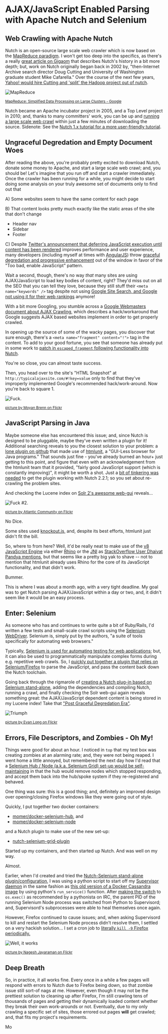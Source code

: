 # AJAX/JavaScript Enabled Parsing with Apache Nutch and Selenium

## Web Crawling with Apache Nutch

Nutch is an open-source large scale web crawler which is now based on the 
[MapReduce paradigm](http://research.google.com/archive/mapreduce.html). I 
won't get too deep into the specifics, as there's a really [great article on 
Gigaom](
http://gigaom.com/2013/03/04/the-history-of-hadoop-from-4-nodes-to-the-future-of-data/)
 that describes Nutch's history in a bit more depth; but, work on Nutch 
 originally began back in 2002 by, "then-Internet Archive search director
  Doug Cutting and University of Washington graduate student Mike Cafarella." 
  Over the course of the next few years, [Yahoo! would hire Cutting and 'split'
  the Hadoop project out of nutch](http://research.yahoo.com/files/cutting.pdf).

<p class="center">
  <img src="/assets/img/mapred.png" alt="MapReduce" />
</p>

<p class="center">
  <small><a href="http://research.google.com/archive/mapreduce-osdi04-slides/index-auto-0007.html">MapReduce: Simplified Data Processing on Large Clusters - Google</a></small>
</p>

Nutch became an Apache incubator project in 2005, and a Top Level project in 
2010; and, thanks to many committers' work, you can be up and 
[running a large scale web crawl](http://wiki.apache.org/nutch/Nutch2Tutorial) 
within just a few minutes of downloading the source. Sidenote: See the 
[Nutch 1.x tutorial for a more user-friendly tutorial](
http://wiki.apache.org/nutch/NutchTutorial).

## Ungraceful Degredation and Empty Document Woes

After reading the above, you're probably pretty excited to download Nutch, 
donate some money to Apache, and start a large scale web crawl; and, you should 
be! Let's imagine that you run off and start a crawler immediately. Once the 
crawler has been running for a while, you might decide to start doing some 
analysis on your truly awesome set of documents only to find out that

A) Some websites seem to have the same content for each page

B) That content looks pretty much exactly like the static areas of the site that
 don't change

  - Header nav
  - Sidebar
  - Footer

C) Despite [Twitter's announcement that deferring JavaScript execution until 
content has been rendered](
https://blog.twitter.com/2012/improving-performance-on-twittercom) improves 
performance and user experience, many developers (including myself at times
 with [AngularJS](https://angularjs.org/)) throw [graceful degredation and 
 progressive enhancement](
 http://accessites.org/site/2007/02/graceful-degradation-progressive-enhancement/) 
 out of the window in favor of the "Too bad, enable JavaScript" pattern.

Wait a second, though, there's no way *that* many sites are using 
AJAX/JavaScript to load key bodies of content, right? They'd miss out on all 
the SEO that you can tell they love, because they still stuff their
 `<meta name="keywords" />` tag despite
  not using
  [Google Site Search, and Google not using it for their web rankings](
  http://googlewebmastercentral.blogspot.com/2009/09/google-does-not-use-keywords-meta-tag.html) 
  anymore!

With a bit more Googling, you stumble across a [Google Webmasters document 
about AJAX Crawling](
https://developers.google.com/webmasters/ajax-crawling/docs/specification), 
which describes a hack/workaround that Google suggests AJAX based websites
 implement in order to get properly crawled.

In opening up the source of some of the wacky pages, you discover that sure 
enough, there's a `<meta name="fragment" content="!">` tag in the content. To 
add to your good fortune, you see that someone has already put in some work to 
[patch in `escaped_fragment` following functionality into Nutch](
https://issues.apache.org/jira/browse/NUTCH-1323). 

You're so close, you can almost taste success. 

Then, you head over to the site's "HTML Snapshot" at 
`http://typicalajaxsite.com/#!key=value`
 only to find that they've improperly implemented Google's recommended
 hack/work-around. Now you're back to square 1. 

<p class="center">
  <img src="/assets/img/damnDesertMed.jpg" alt="Fuck." />
</p>

<p class="center">
  <small>
      <a href="https://flic.kr/p/a4Wgar">picture by Moyan Brenn on Flickr</a>
  </small>
</p>

## JavaScript Parsing in Java

Maybe someone else has encountered this issue; and, since Nutch is designed
 to be pluggable, maybe they've even written a plugin for it! Additional 
 searching reveals to you the closest solution to your problem: a [lone
  plugin on github](https://github.com/xautlx/nutch-htmlunit) that made use of
   [htmlunit](http://htmlunit.sourceforge.net/), a "GUI-Less browser for Java
    programs." That sounds just fine - you've already burned an hour+ just 
    getting to this point, and figure that even with an acknowledgement from 
    the htmlunit team that it provided, "fairly good JavaScript support (which
     is constantly improving)", it might be worth a shot. Just a [bit of 
     tinkering was needed](
     https://github.com/momer/nutch-htmlunit/commit/88758df8db8acc8679841d57ab740d681121c762)
      to get the plugin working with Nutch 2.2.1; so you set about re-crawling 
      the problem sites. 

And checking the Lucene index on [Solr 2's awesome web-gui](
https://lucene.apache.org/images/screenshot1.png) reveals...

<p class="center">
  <img src="/assets/img/soClose.jpg" alt="Fuck #2." />
</p>
<p class="center">
  <small>
      <a href="https://flic.kr/p/7bBMP8">picture by Atlantic Community on Flickr</a>
  </small>
</p>

No Dice. 

Some sites used [knockout.js,](http://knockoutjs.com/) and, despite its best 
efforts, htmlunit just didn't fit the bill.

So, where to from here? Well, it'd be really neat to make use of the [v8 
JavaScript Engine](https://code.google.com/p/v8/) via either [Rhino](
https://developer.mozilla.org/en-US/docs/Mozilla/Projects/Rhino) or the [JNI](
http://en.wikipedia.org/wiki/Java_Native_Interface) as [StackOverflow User 
Dhaivat Pandya mentions](http://stackoverflow.com/a/6369949/1162491), but that
 seems like a pretty big yak to shave -- not to mention that htmlunit already 
 uses Rhino for the core of its JavaScript functionality, and that didn't work.

Bummer.

This is where I was about a month ago, with a very tight deadline. My goal
 was to get Nutch parsing AJAX/JavaScript within a day or two, and, it didn't 
 seem like it would be an easy process.

## Enter: Selenium

As someone who has and continues to write quite a bit of Ruby/Rails, I'd 
written a few tests and small-scale crawl scripts using the [Selenium WebDriver](
http://docs.seleniumhq.org/docs/03_webdriver.jsp). Selenium is, simply put by 
the authors, "a suite of tools specifically for automating web browsers." 

Typically, [Selenium is used for automating testing for web applications](
http://docs.seleniumhq.org/docs/01_introducing_selenium.jsp#test-automation-for-web-applications); but, it can also be used to programmatically manipulate complex forms during e.g. repetitive web crawls. So, I [quickly put together a plugin that relies on Selenium/Firefox](https://github.com/momer/nutch-selenium)
 to parse the JavaScript, and pass the content back down the Nutch toolchain.

Going back through the rigmarole of [creating a Nutch plug-in based on 
Selenium stand-alone](https://github.com/momer/nutch-selenium), adding the 
dependencies and compiling Nutch, running a crawl, and finally checking the 
Solr web-gui again reveals something great: the AJAX/JavaScript dependent 
content is being stored in my Lucene index! Take that ["Post Graceful 
Degredation Era"](
http://www.bradwestness.com/2014/05/angularjs-and-the-post-graceful-degradation-era).

<p class="center">
  <img src="/assets/img/littleTriumph.jpg" alt="Triumph" />
</p>

<p class="center">
  <small>
      <a href="https://flic.kr/p/4HL9Ji">picture by Evan Long on Flickr</a>
  </small>
</p>

## Errors, File Descriptors, and Zombies - Oh My!

Things were good for about an hour. I noticed in `top` that my test box was 
creating zombies at an alarming rate; and, they were not being reaped. I went 
home a little annoyed, but remembered the next day how I'd read that a 
[Selenium Hub / Node (a.k.a. Selenium Grid) set-up would be self-maintaining](
https://code.google.com/p/selenium/wiki/Grid2) in that the hub would remove
 nodes which stopped responding, and accept them back into the hub/spoke 
 system if they re-registered and behaved. 

One thing was sure: this is a good thing; and, definitely an improved design
 over opening/closing Firefox windows like they were going out of style.

Quickly, I put together two docker containers:

- [momer/docker-selenium-hub](https://github.com/momer/docker-selenium-hub), and
- [momer/docker-selenium-node](https://github.com/momer/docker-selenium-node)

and a Nutch plugin to make use of the new set-up:

- [nutch-selenium-grid-plugin](
https://github.com/momer/nutch-selenium-grid-plugin)

Started up my containers, and then started up Nutch. And was well on my way.

Almost.

Earlier, when I'd created and tried the [Nutch-Selenium stand-alone 
plugin/configuration](https://github.com/momer/nutch-selenium), I was using a 
python script to start off my [Supervisor daemon](http://supervisord.org/) in 
the same fashion as [this old version of a Docker Cassandra image](
https://github.com/momer/docker-cassandra-1/blob/d794410e5d6be475a43c6807f0df08aac09ae3be/run.py#L95)
 by using python's `run_service()` function. After [making the switch](
 https://github.com/momer/docker-selenium-node/commit/87d8778501ad2bcf127993ad605649cede3909d9)
  to `os.exec()` as recommended by a pythonista on IRC, the parent PID of the 
  running Selenium Node process was switched from Python to Supervisord; and, 
  Supervisord's subprocesses were able to heal themselves once again.

However, Firefox continued to cause issues; and, when asking Supervisord to kill
 and restart the Selenium Node process didn't resolve them, I settled on a very 
 hackish solution... I set a cron job to [literally `kill -9` Firefox 
 periodically.](
 https://github.com/momer/docker-selenium-node/blob/master/install/usr/local/bin/kill_firefox.sh)

<p class="center">
  <img src="/assets/img/littleGirlBalloon.jpg" alt="Well, it works" />
</p>

<p class="center">
  <small>
    <a href="https://flic.kr/p/6MRfVX">picture by Nagesh Jayaraman on Flickr</a>
  </small>
</p>

## Deep Breath

So, in practice, it all works fine. Every once in a while a few pages will 
respond with errors to Nutch due to Firefox being down, so that zombie issue 
still sort-of nags at me. However, even though it may not be the prettiest 
solution to cleaning up after Firefox, I'm still crawling tens of thousands of 
pages and getting their dynamically loaded content whether they break their own 
work-arounds or not. Eventually, due to my only crawling a specific set of 
sites, those errored out pages **will** get crawled; and, that fits my 
project's requirements.

Mo
